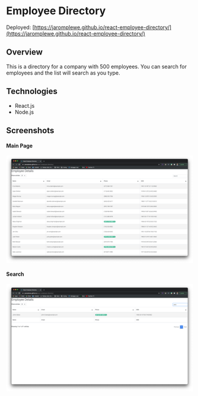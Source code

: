 # Employee Directory

Deployed: [https://jaromplewe.github.io/react-employee-directory/](https://jaromplewe.github.io/react-employee-directory/)

## Overview

This is a directory for a company with 500 employees. You can search for employees and the list will search as you type.

## Technologies

* React.js
* Node.js

## Screenshots

#### Main Page
![mainpage](./screenshots/mainpage.png)

#### Search
![search](./screenshots/search.png)